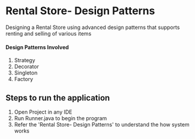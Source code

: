 # Rental Store- Design Patterns
Designing a Rental Store using advanced design patterns that supports renting and selling of various items

#### Design Patterns Involved
1. Strategy
2. Decorator
3. Singleton
4. Factory 

## Steps to run the application
1. Open Project in any IDE
2. Run Runner.java to begin the program
3. Refer the 'Rental Store- Design Patterns' to understand the how system works
